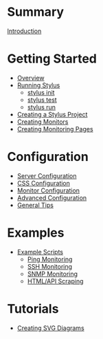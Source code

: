 # Summary

[Introduction](introduction.md)

# Getting Started
- [Overview](getting-started/overview.md)
- [Running Stylus](getting-started/running.md)
    - [stylus init]()
    - [stylus test]()
    - [stylus run]()
- [Creating a Stylus Project](getting-started/creating-project.md)
- [Creating Monitors](getting-started/creating-monitors.md)
- [Creating Monitoring Pages](getting-started/creating-pages.md)

# Configuration
- [Server Configuration](configuration/server/README.md)
- [CSS Configuration](configuration/css/README.md)
- [Monitor Configuration](configuration/monitor/README.md)
- [Advanced Configuration](configuration/advanced.md)
- [General Tips](configuration/general-tips.md)

# Examples
- [Example Scripts](examples/README.md)
    - [Ping Monitoring](examples/ping/README.md)
    - [SSH Monitoring](examples/ssh/README.md)
    - [SNMP Monitoring](examples/snmp/README.md)
    - [HTML/API Scraping](examples/scraping/README.md) 

# Tutorials
- [Creating SVG Diagrams](tutorials/svg-diagrams.md)
